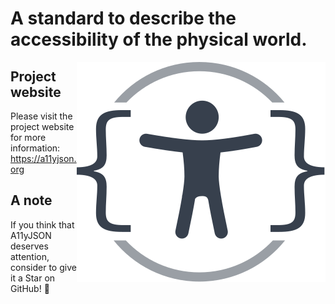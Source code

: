 # A standard to describe the accessibility of the physical world.

<img alt="A11yJSON icon" src="./docs/images/logo-dark.svg" align="right" />

## Project website

Please visit the project website for more information: https://a11yjson.org

## A note

If you think that A11yJSON deserves attention, consider to give it a Star on GitHub! 🦾

